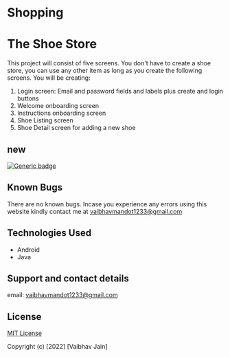 # Shopping
# The Shoe Store

This project will consist of five screens. You don't have to create a shoe store, you can use any other item as long as you create the following screens. You will be creating:

1. Login screen: Email and password fields and labels plus create and login buttons
2. Welcome onboarding screen
3. Instructions onboarding screen
4. Shoe Listing screen
5. Shoe Detail screen for adding a new shoe


## new

[![Generic badge](https://img.shields.io/badge/Live%20demo%20@-GitHub%20Pages-blueviolet.svg?style=for-the-badge&logo=GitHub)](https://nijepa.github.io/nijepa-shoe_store-front/#/)

## Known Bugs
There are no known bugs. Incase you experience any errors using this website kindly contact me at vaibhavmandot1233@gmail.com
## Technologies Used
* Android
* Java

## Support and contact details
email: vaibhavmandot1233@gmail.com

## License
[MIT License](./LICENSE)

Copyright (c) [2022] [Vaibhav Jain]
